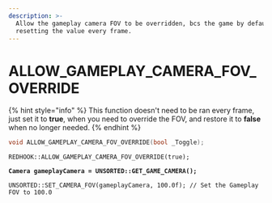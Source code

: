 ```yaml
---
description: >-
  Allow the gameplay camera FOV to be overridden, bcs the game by default is
  resetting the value every frame.
---
```


# ALLOW\_GAMEPLAY\_CAMERA\_FOV\_OVERRIDE

{% hint style="info" %}
This function doesn't need to be ran every frame, just set it to **true**, when you need to override the FOV, and restore it to **false** when no longer needed.
{% endhint %}

```cpp
void ALLOW_GAMEPLAY_CAMERA_FOV_OVERRIDE(bool _Toggle);
```

<pre class="language-cpp"><code class="lang-cpp">REDHOOK::ALLOW_GAMEPLAY_CAMERA_FOV_OVERRIDE(true);

<strong>Camera gameplayCamera = UNSORTED::GET_GAME_CAMERA();
</strong>
UNSORTED::SET_CAMERA_FOV(gameplayCamera, 100.0f); // Set the Gameplay FOV to 100.0
</code></pre>

